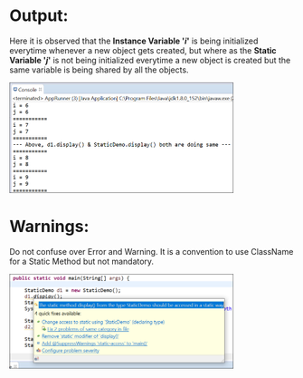 # Output:
Here it is observed that the **Instance Variable '_i_'** is being initialized everytime whenever a new object gets created,
but where as the **Static Variable '_j_'** is not being initialized everytime a new object is created but the same variable is being shared by all the objects.

<img width="396" alt="staticForMethod" src="staticForMethod.PNG">


# Warnings: 
Do not confuse over Error and Warning. It is a convention to use ClassName for a Static Method but not mandatory.

<img width="396" alt="staticForMethod-Warning" src="staticForMethod-Warning.PNG">
